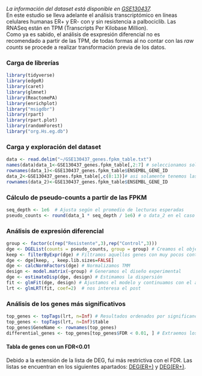 _La información del dataset está disponible en [GSE130437](https://www.ncbi.nlm.nih.gov/geo/query/acc.cgi?acc=GSE130437)._  
En este estudio se lleva adelante el análisis transcriptómico en líneas celulares humanas ER+ y ER- con y sin resistencia a palbociclib. Las RNASeq están en TPM (Transcripts Per Kilobase Million).  
Como ya es sabido, el análisis de esxpresión diferencial no es recomendado a partir de las TPM, de todas formas al no contar con las _raw counts_ se procede a realizar transformación previa de los datos.  
### Carga de librerías
```R
library(tidyverse)
library(edgeR)
library(caret)
library(glmnet)
library(ReactomePA)
library(enrichplot)
library("msigdbr")
library(rpart)
library(rpart.plot)
library(randomForest)
library("org.Hs.eg.db")
```
### Carga y exploración del dataset
```R
data <- read.delim("~/GSE130437_genes.fpkm_table.txt")
names(data)data_1<-GSE130437_genes.fpkm_table[,2:7] # seleccionamos solamente las MCF7 
rownames(data_1)<-GSE130437_genes.fpkm_table$ENSEMBL_GENE_ID
data_2<-GSE130437_genes.fpkm_table[,c(8:13)]# asi solamente tenemos las MDA-MB231  ER-
rownames(data_2)<-GSE130437_genes.fpkm_table$ENSEMBL_GENE_ID
```
### Cálculo de pseudo-counts a partir de las FPKM
```R
seq_depth <- 1e6  # Ajusta según el promedio de lecturas esperadas
pseudo_counts <- round(data_1 * seq_depth / 1e6) # o data_2 en el caso de analizar las ER-
```
### Análisis de expresión diferencial
```R
group <- factor(c(rep("Resistente",3),rep("Control",3)))
dge <- DGEList(counts = pseudo_counts, group = group) # Creamos el objeto DGEList de edgeR
keep <- filterByExpr(dge) # Filtramos aquellos genes con muy pocos conteos
dge <- dge[keep, , keep.lib.sizes=FALSE]
dge <- calcNormFactors(dge) # Normalizamos TMM
design <- model.matrix(~group) # Generamos el diseño experimental
dge <- estimateDisp(dge, design) # Estimamos la dispersión
fit <- glmFit(dge, design) # Ajustamos el modelo y continuamos con el análisis de los resultados
lrt <- glmLRT(fit, coef=2)  # nos interesa el post
```
### Análisis de los genes más significativos
```R
top_genes <- topTags(lrt, n=Inf) # Resultados ordenados por significancia
top_genes <- topTags(lrt, n=Inf)$table
top_genes$GeneName <- rownames(top_genes)
differential_genes <- top_genes[top_genes$FDR < 0.01, ] # Extraemos los genes diferenciales significativos y los renombrarmos segun symbol
```
#### Tabla de genes con un FDR<0.01
Debido a la extensión de la lista de DEG, fui más restrictiva con el FDR. Las listas se encuentran en los siguientes apartados: [DEG(ER+)](https://github.com/ImoPupato/BC-INC-/blob/main/deg_ER%2B.txt) y [DEG(ER+)](https://github.com/ImoPupato/BC-INC-/blob/main/deg_ER-.txt).
